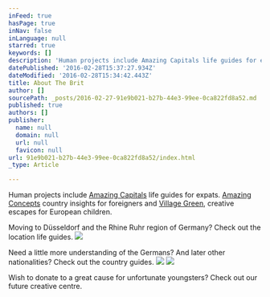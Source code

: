 ```yaml
---
inFeed: true
hasPage: true
inNav: false
inLanguage: null
starred: true
keywords: []
description: 'Human projects include Amazing Capitals life guides for expats. Amazing Concepts country insights for foreigners and Village Green, creative escapes for European children'
datePublished: '2016-02-28T15:37:27.934Z'
dateModified: '2016-02-28T15:34:42.443Z'
title: About The Brit
author: []
sourcePath: _posts/2016-02-27-91e9b021-b27b-44e3-99ee-0ca822fd8a52.md
published: true
authors: []
publisher:
  name: null
  domain: null
  url: null
  favicon: null
url: 91e9b021-b27b-44e3-99ee-0ca822fd8a52/index.html
_type: Article

---
```

Human projects include [Amazing Capitals][0] life guides for expats. [Amazing Concepts][1] country insights for foreigners and [Village Green][2], creative escapes for European children.

Moving to Düsseldorf and the Rhine Ruhr region of Germany? Check out the location life guides.
![](https://the-grid-user-content.s3-us-west-2.amazonaws.com/62e4cc48-9af7-40f5-b5da-cef3c4801b89.JPG)

Need a little more understanding of  the Germans? And later other nationalities? Check out the country guides.
![](https://the-grid-user-content.s3-us-west-2.amazonaws.com/9099177b-1de5-4319-8126-036286bf4185.JPG)
![](https://the-grid-user-content.s3-us-west-2.amazonaws.com/5d4c06ef-8cd7-4ab9-9270-d7d149ee4530.jpg)

Wish to donate to a great cause for unfortunate youngsters? Check out our future creative centre.

[0]: http://www.amazingcapitals.com/
[1]: http://www.amazingconcepts.co.uk/
[2]: http://www.villagegreen.eu/